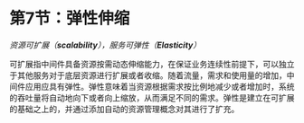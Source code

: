 # 第7节：弹性伸缩

*资源可扩展（**scalability**），服务可弹性（**Elasticity**）*

可扩展指中间件具备资源按需动态伸缩能力，在保证业务连续性前提下，可以独立于其他服务对于底层资源进行扩展或者收缩。随着流量，需求和使用量的增加，中间件应用应具有弹性。弹性意味着当资源根据需求按比例地减少或者增加时，系统的吞吐量将自动地向下或者向上缩放，从而满足不同的需求。弹性是建立在可扩展的基础之上的，并通过添加自动的资源管理概念对其进行了扩充。